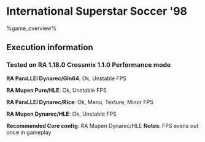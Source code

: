 # International Superstar Soccer '98 

%game_overview%

## Execution information

### Tested on RA 1.18.0 Crossmix 1.1.0 Performance mode

**RA ParaLLEl Dynarec/Gln64**: Ok, Unstable FPS

**RA Mupen Pure/HLE**: Ok, Unstable FPS

**RA ParaLLEl Dynarec/Rice**: Ok, Menu, Texture, Minor FPS

**RA Mupen Dynarec/HLE**: Ok, Unstable FPS

**Recommended Core config**: RA Mupen Dynarec/HLE
**Notes**: FPS evens out once in gameplay